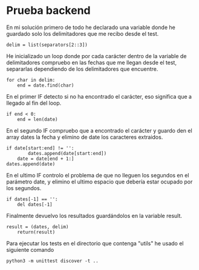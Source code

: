 # Prueba backend

En mi solución primero de todo he declarado una variable donde he guardado solo los delimitadores que me recibo desde el test.

```
delim = list(separators[2::3])
```

He inicializado un loop donde por cada carácter dentro de la variable de delimitadores compruebo en las fechas que me llegan desde el test, separarlas dependiendo de los delimitadores que encuentre.

```
for char in delim:
    end = date.find(char)
```

En el primer IF detecto si no ha encontrado el carácter, eso significa que a llegado al fin del loop.

```
if end < 0:
    end = len(date)
```

En el segundo IF compruebo que a encontrado el carácter y guardo den el array dates la fecha y elimino de date los caracteres extraidos.

```
if date[start:end] != '':
        dates.append(date[start:end])
    date = date[end + 1:]
dates.append(date)
```

En el ultimo IF controlo el problema de que no lleguen los segundos en el parámetro date, y elimino el ultimo espacio que debería estar ocupado por los segundos.

```
if dates[-1] == '':
    del dates[-1]
```

Finalmente devuelvo los resultados guardándolos en la variable result.

```
result = (dates, delim)
    return(result)
```

Para ejecutar los tests en el directorio que contenga "utils" he usado el siguiente comando

```
python3 -m unittest discover -t ..
```
